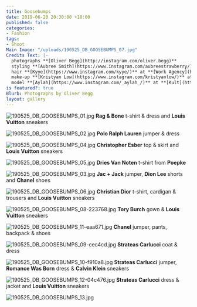 ```yaml
---
title: Goosebumps
date: 2019-06-20 20:30:00 +10:00
published: false
categories:
- Fashion
tags:
- Shoot
Main Image: "/uploads/190525_DB_GOOSEBUMPS_07.jpg"
Credits Text: |-
  photographs **[Oliver Begg](http://instagram.com/oliver.begg)**
  styling **[Aubree Smith](https://www.instagram.com/aubreestrawberry/)**
  hair **[Kyye](https://www.instagram.com/kyye/)** at **[Work Agency](https://www.instagram.com/workagency/)**
  make-up **[Kristyan Low](https://www.instagram.com/kristyanlow/)** at **[DLM](https://www.instagram.com/DLM_AU/)**
  model **[Aylah](https://www.instagram.com/_aylah_/)** at **[Kult](https://www.instagram.com/kultaustralia/)**
is featured?: true
Blurb: Photographs by Oliver Begg
layout: gallery
---
```


![190525_DB_GOOSEBUMPS_01.jpg](/uploads/190525_DB_GOOSEBUMPS_01.jpg)
**Rag & Bone** t-shirt & dress and **Louis Vuitton** sneakers

![190525_DB_GOOSEBUMPS_02.jpg](/uploads/190525_DB_GOOSEBUMPS_02.jpg)
**Polo Ralph Lauren** jumper & dress

![190525_DB_GOOSEBUMPS_04.jpg](/uploads/190525_DB_GOOSEBUMPS_04.jpg)
**Christopher Esber** top & skirt and **Louis Vuitton** sneakers

![190525_DB_GOOSEBUMPS_05.jpg](/uploads/190525_DB_GOOSEBUMPS_05.jpg)
**Dries Van Noten** t-shirt from **Poepke**

![190525_DB_GOOSEBUMPS_03.jpg](/uploads/190525_DB_GOOSEBUMPS_03.jpg)
**Jac + Jack** jumper, **Dion Lee** shorts and **Chanel** shoes

![190525_DB_GOOSEBUMPS_06.jpg](/uploads/190525_DB_GOOSEBUMPS_06.jpg)
**Christian Dior** t-shirt, cardigan & trousers and **Louis Vuitton** sneakers

![190525_DB_GOOSEBUMPS_08-223768.jpg](/uploads/190525_DB_GOOSEBUMPS_08-223768.jpg)
**Tory Burch** gown & **Louis Vuitton** sneakers

![190525_DB_GOOSEBUMPS_11-eaa671.jpg](/uploads/190525_DB_GOOSEBUMPS_11-eaa671.jpg)
**Chanel** jumper, pants, backpack & shoes

![190525_DB_GOOSEBUMPS_09-cec4cd.jpg](/uploads/190525_DB_GOOSEBUMPS_09-cec4cd.jpg)
**Strateas Carlucci** coat & dress

![190525_DB_GOOSEBUMPS_10-f910a8.jpg](/uploads/190525_DB_GOOSEBUMPS_10-f910a8.jpg)
**Strateas Carlucci** jumper, **Romance Was Born** dress & **Calvin Klein** sneakers

![190525_DB_GOOSEBUMPS_12-04c476.jpg](/uploads/190525_DB_GOOSEBUMPS_12-04c476.jpg)
**Strateas Carlucci** dress & jacket and **Louis Vuitton** sneakers

![190525_DB_GOOSEBUMPS_13.jpg](/uploads/190525_DB_GOOSEBUMPS_13.jpg)

